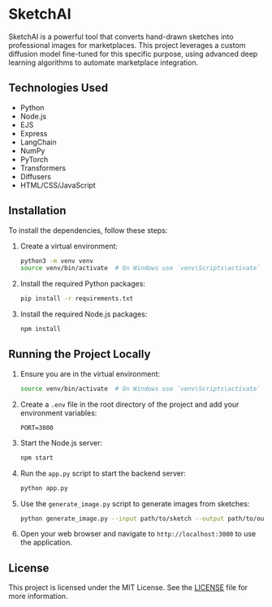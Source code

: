 # SketchAI

SketchAI is a powerful tool that converts hand-drawn sketches into professional images for marketplaces. This project leverages a custom diffusion model fine-tuned for this specific purpose, using advanced deep learning algorithms to automate marketplace integration.

## Technologies Used

- Python
- Node.js
- EJS
- Express
- LangChain
- NumPy
- PyTorch
- Transformers
- Diffusers
- HTML/CSS/JavaScript

## Installation

To install the dependencies, follow these steps:

1. Create a virtual environment:

   ```bash
   python3 -m venv venv
   source venv/bin/activate  # On Windows use `venv\Scripts\activate`
   ```

2. Install the required Python packages:

   ```bash
   pip install -r requirements.txt
   ```

3. Install the required Node.js packages:
   ```bash
   npm install
   ```

## Running the Project Locally

1. Ensure you are in the virtual environment:

   ```bash
   source venv/bin/activate  # On Windows use `venv\Scripts\activate`
   ```

2. Create a `.env` file in the root directory of the project and add your environment variables:

   ```plaintext
   PORT=3000
   ```

3. Start the Node.js server:

   ```bash
   npm start
   ```

4. Run the `app.py` script to start the backend server:

   ```bash
   python app.py
   ```

5. Use the `generate_image.py` script to generate images from sketches:

   ```bash
   python generate_image.py --input path/to/sketch --output path/to/output/image
   ```

6. Open your web browser and navigate to `http://localhost:3000` to use the application.

## License

This project is licensed under the MIT License. See the [LICENSE](LICENSE) file for more information.

